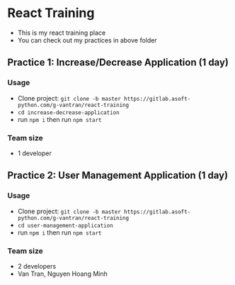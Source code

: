 # React Training

- This is my react training place
- You can check out my practices in above folder

## Practice 1: Increase/Decrease Application (1 day)

### Usage

- Clone project: `git clone -b master https://gitlab.asoft-python.com/g-vantran/react-training`
- `cd increase-decrease-application`
- run `npm i` then run `npm start`

### Team size

- 1 developer

## Practice 2: User Management Application (1 day)

### Usage

- Clone project: `git clone -b master https://gitlab.asoft-python.com/g-vantran/react-training`
- `cd user-management-application`
- run `npm i` then run `npm start`

### Team size

- 2 developers
- Van Tran, Nguyen Hoang Minh
